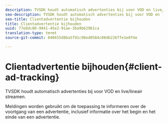 ```yaml
---
description: TVSDK houdt automatisch advertenties bij voor VOD en live/lineair streamen.
seo-description: TVSDK houdt automatisch advertenties bij voor VOD en live/lineair streamen.
seo-title: Clientadvertentie bijhouden
title: Clientadvertentie bijhouden
uuid: 77e8dc80-9941-45e2-91ae-3ba9b62961ca
translation-type: tm+mt
source-git-commit: 040655d8ba5f91c98ed0584c08db226ffe1e0f4e

---
```



# Clientadvertentie bijhouden{#client-ad-tracking}

TVSDK houdt automatisch advertenties bij voor VOD en live/lineair streamen.

Meldingen worden gebruikt om de toepassing te informeren over de voortgang van een advertentie, inclusief informatie over het begin en het einde van een advertentie.
